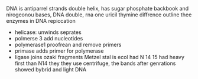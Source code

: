 DNA is antiparrel strands double helix, has sugar phosphate backbook and nirogeonou bases, DNA double, rna one uricil thymine diffrence
outline thee enzymes in DNA repiccation
 - helicase: unwinds seprates
 - polmerse 3 add nucleotides
 - polymerase1 proofrean and remove primers
 - primase adds primer for polymerase
 - ligase joins ozaki fragments
Metzel stal is ecol had N 14 15 had heavy first than N14 they they use  centrifuge, the bands after genrations showed bybrid and light DNA




<!--stackedit_data:
eyJoaXN0b3J5IjpbLTE5MDA3MTgxNjRdfQ==
-->